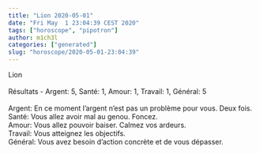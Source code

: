```yaml
---
title: "Lion 2020-05-01"
date: "Fri May  1 23:04:39 CEST 2020"
tags: ["horoscope", "pipotron"]
author: m1ch3l
categories: ["generated"]
slug: "horoscope/2020-05-01-23:04:39"
---
```


Lion<br>
<br>
Résultats - Argent: 5, Santé: 1, Amour: 1, Travail: 1, Général: 5<br>
<br>
Argent:  En ce moment l’argent n’est pas un problème pour vous. Deux fois.<br>
Santé:   Vous allez avoir mal au genou. Foncez.<br>
Amour:   Vous allez pouvoir baiser. Calmez vos ardeurs.<br>
Travail: Vous atteignez les objectifs. <br>
Général: Vous avez besoin d’action concrète et de vous dépasser.<br>
